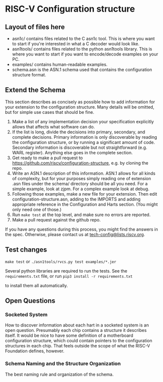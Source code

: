 # RISC-V Configuration structure

## Layout of files here
- asn1c/ contains files related to the C asn1c tool. This is where you want to
  start if you're interested in what a C decoder would look like.
- asn1tools/ contains files related to the python asn1tools library. This is
  where you want to start if you want to encode/decode examples on your PC.
- examples/ contains human-readable examples.
- schema.asn is the ASN.1 schema used that contains the configuration structure
  format.

## Extend the Schema

This section describes as concisely as possible how to add information for your
extension to the configuration structure. Many details will be omitted, but for
simple use cases that should be fine.

1. Make a list of any implementation decision your specification explicitly
allows that affects what software can do.
2. If the list is long, divide the decisions into primary, secondary, and
complete decisions. Primary information is only discoverable by reading the
configuration structure, or by running a significant amount of code. Secondary
information is discoverable but not straightforward (e.g. WARL register).
Anything else goes in the complete section.
3. Get ready to make a pull request to
https://github.com/riscv/configuration-structure, e.g. by cloning the repo.
4. Write an ASN.1 description of this information. ASN.1 allows for all kinds of
complexity, but for your purposes simply reading one of extension .asn files
under the schema/ directory should be all you need. For a simple example, look
at zjpm. For a complex example look at debug.
5. Following those examples, make a new file for your extension. Then edit
configuration-structure.asn, adding to the IMPORTS and adding appropriate
reference in the Configuration and Harts section. (You might only need one of
those.)
6. Run `make test` at the top level, and make sure no errors are reported.
7. Make a pull request against the github repo.

If you have any questions during this process, you might find the answers
in the spec. Otherwise, please contact us at
tech-config@lists.riscv.org.

## Test changes

`make test` or `./asn1tools/rvcs.py test examples/*.jer`

Several python libraries are required to run the tests.
See the `requirements.txt` file, or run `pip3 install -r requirements.txt`

to install them all automatically.

## Open Questions

### Socketed System

How to discover information about each hart in a socketed system is an open
question. Presumably each chip contains a structure it describes itself. It
would be nice to have some definition of a motherboard configuration structure,
which could contain pointers to the configuration structures in each chip.  That
feels outside the scope of what the RISC-V Foundation defines, however.

### Schema Naming and the Structure Organization

The best naming rule and organization of the schema.
